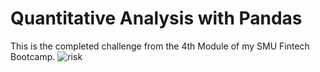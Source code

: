 # Quantitative Analysis with Pandas
This is the completed challenge from the 4th Module of my SMU Fintech Bootcamp.
![risk](https://cdn.corporatefinanceinstitute.com/assets/risk-and-return.jpg)
